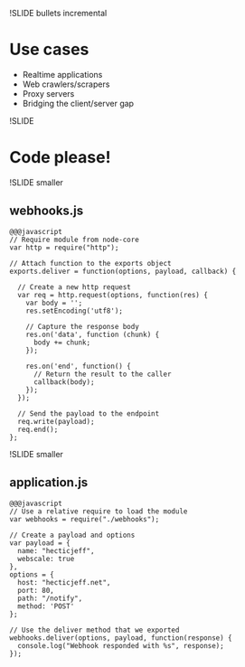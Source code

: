 !SLIDE bullets incremental

# Use cases

* Realtime applications
* Web crawlers/scrapers
* Proxy servers
* Bridging the client/server gap

!SLIDE

# Code please!

!SLIDE smaller

## webhooks.js

    @@@javascript
    // Require module from node-core
    var http = require("http");

    // Attach function to the exports object
    exports.deliver = function(options, payload, callback) {

      // Create a new http request
      var req = http.request(options, function(res) {
        var body = '';
        res.setEncoding('utf8');

        // Capture the response body
        res.on('data', function (chunk) {
          body += chunk;
        });

        res.on('end', function() {
          // Return the result to the caller
          callback(body);
        });
      });

      // Send the payload to the endpoint
      req.write(payload);
      req.end();
    };

!SLIDE smaller

## application.js

    @@@javascript
    // Use a relative require to load the module
    var webhooks = require("./webhooks");

    // Create a payload and options
    var payload = {
      name: "hecticjeff",
      webscale: true
    },
    options = {
      host: "hecticjeff.net",
      port: 80,
      path: "/notify",
      method: 'POST'
    };

    // Use the deliver method that we exported
    webhooks.deliver(options, payload, function(response) {
      console.log("Webhook responded with %s", response);
    });
